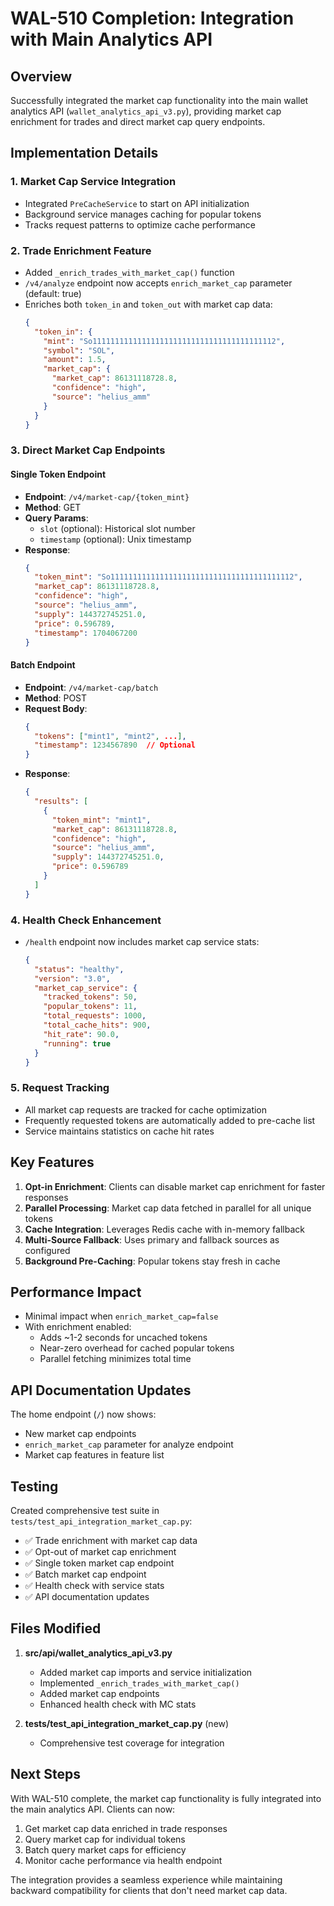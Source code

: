 # WAL-510 Completion: Integration with Main Analytics API

## Overview
Successfully integrated the market cap functionality into the main wallet analytics API (`wallet_analytics_api_v3.py`), providing market cap enrichment for trades and direct market cap query endpoints.

## Implementation Details

### 1. Market Cap Service Integration
- Integrated `PreCacheService` to start on API initialization
- Background service manages caching for popular tokens
- Tracks request patterns to optimize cache performance

### 2. Trade Enrichment Feature
- Added `_enrich_trades_with_market_cap()` function
- `/v4/analyze` endpoint now accepts `enrich_market_cap` parameter (default: true)
- Enriches both `token_in` and `token_out` with market cap data:
  ```json
  {
    "token_in": {
      "mint": "So11111111111111111111111111111111111111112",
      "symbol": "SOL",
      "amount": 1.5,
      "market_cap": {
        "market_cap": 86131118728.8,
        "confidence": "high",
        "source": "helius_amm"
      }
    }
  }
  ```

### 3. Direct Market Cap Endpoints

#### Single Token Endpoint
- **Endpoint**: `/v4/market-cap/{token_mint}`
- **Method**: GET
- **Query Params**: 
  - `slot` (optional): Historical slot number
  - `timestamp` (optional): Unix timestamp
- **Response**:
  ```json
  {
    "token_mint": "So11111111111111111111111111111111111111112",
    "market_cap": 86131118728.8,
    "confidence": "high",
    "source": "helius_amm",
    "supply": 144372745251.0,
    "price": 0.596789,
    "timestamp": 1704067200
  }
  ```

#### Batch Endpoint
- **Endpoint**: `/v4/market-cap/batch`
- **Method**: POST
- **Request Body**:
  ```json
  {
    "tokens": ["mint1", "mint2", ...],
    "timestamp": 1234567890  // Optional
  }
  ```
- **Response**:
  ```json
  {
    "results": [
      {
        "token_mint": "mint1",
        "market_cap": 86131118728.8,
        "confidence": "high",
        "source": "helius_amm",
        "supply": 144372745251.0,
        "price": 0.596789
      }
    ]
  }
  ```

### 4. Health Check Enhancement
- `/health` endpoint now includes market cap service stats:
  ```json
  {
    "status": "healthy",
    "version": "3.0",
    "market_cap_service": {
      "tracked_tokens": 50,
      "popular_tokens": 11,
      "total_requests": 1000,
      "total_cache_hits": 900,
      "hit_rate": 90.0,
      "running": true
    }
  }
  ```

### 5. Request Tracking
- All market cap requests are tracked for cache optimization
- Frequently requested tokens are automatically added to pre-cache list
- Service maintains statistics on cache hit rates

## Key Features

1. **Opt-in Enrichment**: Clients can disable market cap enrichment for faster responses
2. **Parallel Processing**: Market cap data fetched in parallel for all unique tokens
3. **Cache Integration**: Leverages Redis cache with in-memory fallback
4. **Multi-Source Fallback**: Uses primary and fallback sources as configured
5. **Background Pre-Caching**: Popular tokens stay fresh in cache

## Performance Impact

- Minimal impact when `enrich_market_cap=false`
- With enrichment enabled:
  - Adds ~1-2 seconds for uncached tokens
  - Near-zero overhead for cached popular tokens
  - Parallel fetching minimizes total time

## API Documentation Updates

The home endpoint (`/`) now shows:
- New market cap endpoints
- `enrich_market_cap` parameter for analyze endpoint
- Market cap features in feature list

## Testing

Created comprehensive test suite in `tests/test_api_integration_market_cap.py`:
- ✅ Trade enrichment with market cap data
- ✅ Opt-out of market cap enrichment
- ✅ Single token market cap endpoint
- ✅ Batch market cap endpoint
- ✅ Health check with service stats
- ✅ API documentation updates

## Files Modified

1. **src/api/wallet_analytics_api_v3.py**
   - Added market cap imports and service initialization
   - Implemented `_enrich_trades_with_market_cap()`
   - Added market cap endpoints
   - Enhanced health check with MC stats

2. **tests/test_api_integration_market_cap.py** (new)
   - Comprehensive test coverage for integration

## Next Steps

With WAL-510 complete, the market cap functionality is fully integrated into the main analytics API. Clients can now:
1. Get market cap data enriched in trade responses
2. Query market cap for individual tokens
3. Batch query market caps for efficiency
4. Monitor cache performance via health endpoint

The integration provides a seamless experience while maintaining backward compatibility for clients that don't need market cap data. 